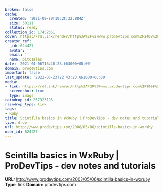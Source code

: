 ```yaml
---
broken: false
cache:
  created: '2021-09-20T19:28:32.884Z'
  size: 30111
  status: ready
collection_id: 17452361
cover: https://rdl.ink/render/http%3A%2F%2Fwww.prodevtips.com%2F2008%2F05%2F06%2Fscintilla-basics-in-wxruby
creator_ref:
  _id: 624427
  avatar: ''
  email: ''
  name: pitosalas
date: '2021-04-06T13:40:23.063000+00:00'
domain: prodevtips.com
important: false
last_update: '2022-06-23T22:43:23.861000+00:00'
media:
- link: https://rdl.ink/render/http%3A%2F%2Fwww.prodevtips.com%2F2008%2F05%2F06%2Fscintilla-basics-in-wxruby
  screenshot: true
  type: image
raindrop_id: 257323196
raindrop_type: link
tags:
- Ruby
title: Scintilla basics in WxRuby | ProDevTips - dev notes and tutorials
type: drop
url: http://www.prodevtips.com/2008/05/06/scintilla-basics-in-wxruby
user_id: 624427
---
```


# Scintilla basics in WxRuby | ProDevTips - dev notes and tutorials

**URL:** http://www.prodevtips.com/2008/05/06/scintilla-basics-in-wxruby
**Type:** link
**Domain:** prodevtips.com
